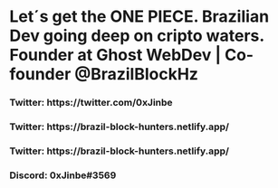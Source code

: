 
<h1>Let´s get the ONE PIECE. 
Brazilian Dev going deep on cripto waters.
Founder at Ghost WebDev | Co-founder 
@BrazilBlockHz</h1>


<h3>Twitter: https://twitter.com/0xJinbe</h3>
<h3>Twitter: https://brazil-block-hunters.netlify.app/</h3>
<h3>Twitter: https://brazil-block-hunters.netlify.app/</h3>

<h3>Discord: 0xJinbe#3569</h3>

<!---
claudio-germano/claudio-germano is a ✨ special ✨ repository because its `README.md` (this file) appears on your GitHub profile.
You can click the Preview link to take a look at your changes.
--->
